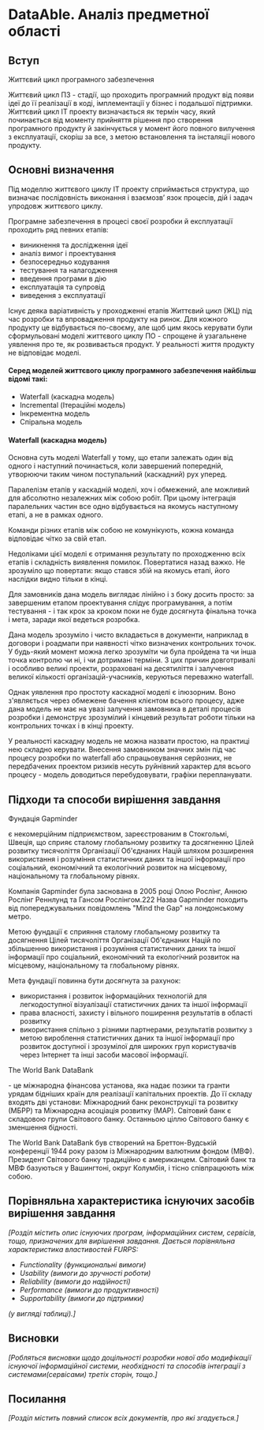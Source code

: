 # DataAble. Аналіз предметної області

## Вступ

Життєвий цикл програмного забезпечення

Життєвий цикл ПЗ - стадії, що проходить програмний продукт від появи ідеї 
до її реалізації в коді, імплементації у бізнес і подальшої підтримки. 
Життєвий цикл ІТ проекту визначається як термін часу, який починається від моменту прийняття 
рішення про створення програмного продукту й закінчується у момент 
його повного вилучення з експлуатації, скоріш за все, 
з метою встановлення та інсталяції нового продукту. 



## Основні визначення

Під моделлю життєвого циклу ІТ проекту сприймається структура, що визначає послідовність виконання і взаємозв’
язок процесів, дій і задач упродовж життєвого циклу.

Програмне забезпечення в процесі своєї розробки й експлуатації проходить ряд певних етапів:

  - виникнення та дослідження ідеї
  - аналіз вимог i проектування
  - безпосередньо кодування
  - тестування та налагодження
  - введення програми в дію
  - експлуатація та супровід
  - виведення з експлуатації
  
Існує деяка варіативність у проходженні етапів Життєвий цикл (ЖЦ) під час розробки 
та впровадження продукту на ринок. Для кожного продукту 
це відбувається по-своєму, але щоб цим якось керувати були сформульовані 
моделі життєвого циклу ПО - спрощене й узагальнене уявлення про те, 
як розвивається продукт. 
У реальності життя продукту не відповідає моделі.

<h4>Серед моделей життєвого циклу програмного забезпечення найбільш відомі такі:</h4>

  - Waterfall (каскадна модель)
  - Incremental (Ітераційні модель)
  - Інкрементна модель
  - Спіральна модель

<h4>Waterfall (каскадна модель) </h4>

Основна суть моделі Waterfall у тому, що етапи залежать один від одного 
і наступний починається, коли завершений попередній, утворюючи таким чином
 поступальний (каскадний) рух уперед.

Паралелізм етапів у каскадній моделі, хоч і обмежений, 
але можливий для абсолютно незалежних між собою робіт. 
При цьому інтеграція паралельних частин все одно відбувається на якомусь 
наступному етапі, а не в рамках одного.

Команди різних етапів між собою не комунікують, 
кожна команда відповідає чітко за свій етап.

Недоліками цієї моделі є отримання результату по проходженню всіх етапів 
і складність виявлення помилок. Повертатися назад важко. Не зрозуміло 
що повертати: якщо стався збій на якомусь етапі, його наслідки видно тільки 
в кінці.

Для замовників дана модель виглядає лінійно і з боку досить просто: 
за завершеним етапом проектування слідує програмування, 
а потім тестування - і так крок за кроком поки не буде досягнута фінальна 
точка і мета, заради якої ведеться розробка.

Дана модель зрозуміло і чисто вкладається в документи, 
наприклад в договори і роадмапи при наявності чітко визначених 
контрольних точок. У будь-який момент можна легко зрозуміти чи була пройдена 
та чи інша точка контролю чи ні, і чи дотримані терміни. 
З цих причин довготривалі і особливо великі проекти, розраховані 
на десятиліття і залучення великої кількості організацій-учасників, 
керуються переважно waterfall.

Однак уявлення про простоту каскадної моделі є ілюзорним. 
Воно з'являється через обмежене бачення клієнтом всього процесу, 
адже дана модель не має на увазі залучення замовника 
в деталі процесів розробки і демонструє зрозумілий і кінцевий результат 
роботи тільки на контрольних точках і в кінці проекту.

У реальності каскадну модель не можна назвати простою, 
на практиці нею складно керувати. Внесення замовником значних змін під час 
процесу розробки по waterfall або спрацьовування серйозних, не передбачених
проектом ризиків несуть руйнівний характер для всього процесу - модель 
доводиться перебудовувати, графіки перепланувати.


## Підходи та способи вирішення завдання

<p>Фундація Gapminder</p> є некомерційним підприємством, зареєстрованим в Стокгольмі, Швеція, що сприяє сталому глобальному розвитку та досягненню Цілей розвитку тисячоліття Організації Об'єднаних Націй шляхом розширення використання і розуміння статистичних даних та іншої інформації про соціальний, економічний та екологічний розвиток на місцевому, національному та глобальному рівнях.

Компанія Gapminder була заснована в 2005 році Олою Рослінг, Анною Рослінг Реннлунд та Гансом Рослінгом.222 Назва Gapminder походить від попереджувальних повідомлень "Mind the Gap" на лондонському метро.

Метою фундації є сприяння сталому глобальному розвитку та досягнення Цілей тисячоліття Організації Об'єднаних Націй по збільшенню використання і розуміння статистичних даних та іншої інформації про соціальний, економічний та екологічний розвиток на місцевому, національному та глобальному рівнях.

Мета фундації повинна бути досягнута за рахунок:

- використання і розвиток інформаційних технологій для легкодоступної візуалізації статистичних даних та іншої інформації
- права власності, захисту і вільного поширення результатів в області розвитку
- використання спільно з різними партнерами, результатів розвитку з метою вироблення статистичних даних та іншої інформації про розвиток доступної і зрозумілої для широких груп користувачів через Інтернет та інші засоби масової інформації.
 
<p>The World Bank DataBank</p> - це міжнародна фінансова установа, яка надає позики та гранти урядам бідніших країн для реалізації капітальних проектів. До її складу входять дві установи: Міжнародний банк реконструкції та розвитку (МБРР) та Міжнародна асоціація розвитку (МАР). Світовий банк є складовою групи Світового банку. Останньою ціллю Світового банку є зменшення бідності.

The World Bank DataBank був створений на Бреттон-Вудській конференції 1944 року разом із Міжнародним валютним фондом (МВФ). Президент Світового банку традиційно є американцем. Світовий банк та МВФ базуються у Вашингтоні, округ Колумбія, і тісно співпрацюють між собою.




## Порівняльна характеристика існуючих засобів вирішення завдання

*[Розділ містить опис існуючих програм, інформаційних систем, сервісів, тощо, призначених для вирішення 
завдання. Дається порівняльна характеристика властивостей FURPS:*
- *Functionality (функциональні вимоги)*
- *Usability (вимоги до зручності роботи)*
- *Reliability (вимоги до надійності)*
- *Performance (вимоги до продуктивності)*
- *Supportability (вимоги до підтримки)*

 *(у вигляді таблиці).]*

## Висновки

*[Робляться висновки щодо доцільності розробки нової або модифікації існуючої інформаційної системи, необхідності та способів інтеграції з системами(сервісами) третіх сторін, тощо.]*

## Посилання

*[Розділ містить повний список всіх документів, про які згадується.]*
